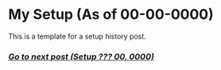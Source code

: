 # My Setup (As of 00-00-0000)
This is a template for a setup history post.
### [*Go to next post (Setup ??? 00, 0000)*](setup-00-00-0000.md)
